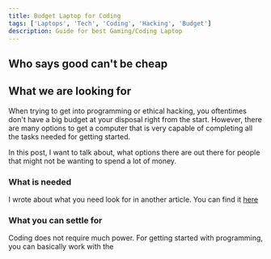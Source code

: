 ```yaml
---
title: Budget Laptop for Coding
tags: ['Laptops', 'Tech', 'Coding', 'Hacking', 'Budget']
description: Guide for best Gaming/Coding Laptop
---
```



<h2 class="top_quote">Who says good can't be cheap</h2>


<!-- Every contentsection is sperate -->
<div class="content_section">  

## What we are looking for

When trying to get into programming or ethical hacking, you oftentimes don't have a big budget at your disposal right from the start. However, there are many options to get a computer that is very capable of completing all the tasks needed for getting started. 

In this post, I want to talk about, what options there are out there for people that might not be wanting to spend a lot of money. 

### What is needed

I wrote about what you need look for in another article. You can find it [here](laptop-gaming-coding)

### What you can settle for

Coding does not require much power. For getting started with programming, you can basically work with the 
</div>